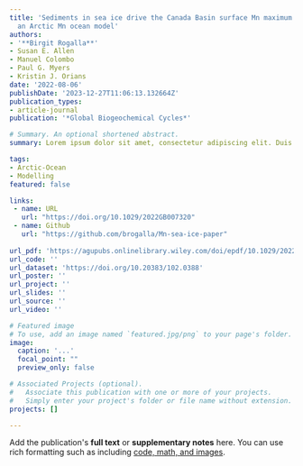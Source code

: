 ```yaml
---
title: 'Sediments in sea ice drive the Canada Basin surface Mn maximum: insights from
  an Arctic Mn ocean model'
authors:
- '**Birgit Rogalla**'
- Susan E. Allen
- Manuel Colombo
- Paul G. Myers
- Kristin J. Orians
date: '2022-08-06'
publishDate: '2023-12-27T11:06:13.132664Z'
publication_types:
- article-journal
publication: '*Global Biogeochemical Cycles*'

# Summary. An optional shortened abstract.
summary: Lorem ipsum dolor sit amet, consectetur adipiscing elit. Duis posuere tellus ac convallis placerat. Proin tincidunt magna sed ex sollicitudin condimentum.

tags:
- Arctic-Ocean
- Modelling
featured: false

links:
 - name: URL
   url: "https://doi.org/10.1029/2022GB007320"
 - name: Github
   url: "https://github.com/brogalla/Mn-sea-ice-paper"
   
url_pdf: 'https://agupubs.onlinelibrary.wiley.com/doi/epdf/10.1029/2022GB007320'
url_code: ''
url_dataset: 'https://doi.org/10.20383/102.0388'
url_poster: ''
url_project: ''
url_slides: ''
url_source: ''
url_video: ''

# Featured image
# To use, add an image named `featured.jpg/png` to your page's folder. 
image:
  caption: '...'
  focal_point: ""
  preview_only: false

# Associated Projects (optional).
#   Associate this publication with one or more of your projects.
#   Simply enter your project's folder or file name without extension.
projects: []

---
```


Add the publication's **full text** or **supplementary notes** here. You can use rich formatting such as including [code, math, and images](https://docs.hugoblox.com/content/writing-markdown-latex/).
